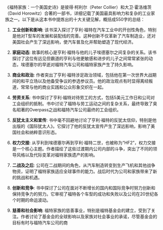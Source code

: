 《福特家族：一个美国史诗》是彼得·柯利尔（Peter Collier）和大卫·霍洛维茨（David Horowitz）合著的一部书，详细记载了美国最具影响力和复杂的工业家族之一。以下是从这本书中提炼出的十大关键见解，概括成550字的总结：

1. **工业创新和影响**: 该书深入探讨了亨利·福特在汽车工业中的开创性角色，特别是他对T型车的发展和装配线的完善。这种创新不仅革新了汽车制造业，还对美国社会产生了深远影响，使汽车普及化并帮助塑造了现代经济。

2. **家庭动态**: 故事的核心是亨利·福特与他的儿子埃德塞尔之间复杂的关系。该书探讨了这位有远见但霸道的亨利与他更敏感和进步的儿子之间常常紧张的动态，埃德塞尔的早逝对福特汽车公司和福特家族产生了持久影响。

3. **商业和政治**: 作者突出了亨利·福特涉足政治领域，包括他在第一次世界大战期间的和平立场以及他备受争议的参选参议员。他的政治观点有时显得离经叛道，常常与他的商业实践和公众形象交织在一起。

4. **劳资关系**: 书中探讨了亨利·福特对待劳工的方式，包括5美元工作日和公司对工会组织的抵制。书中讨论了福特与劳工运动之间的复杂关系，最终导致了臭名昭著的Overpass之战和福特汽车公司最终的工会组织。

5. **反犹太主义和宣传**: 书中毫不回避地讨论了亨利·福特的反犹太信仰，特别是他出版的《国际犹太人》。它探讨了他的反犹太宣传产生了深远影响，影响了美国社会和纳粹意识形态。

6. **权力交接**: 从亨利到埃德塞尔再到亨利·福特二世，也被称为“HF2”，权力交接是一个核心主题。作者描绘了这些过渡期内公司内部的斗争，突出了不同的领导风格以及代际变革对福特家族遗产的影响。

7. **二战及之后**: 公司在二战期间的角色，从汽车制造转变到生产飞机和其他战争物资，证明了福特家族适应全球事件的能力。战后时代为公司和家族带来了新的挑战和机遇。

8. **创新和竞争**: 书中探讨了公司在面对不断增长的国内和国际竞争时努力创新和保持竞争力的努力。它审视了福特各个车型的成功和失败以及公司在20世纪各个时期的命运波动。

9. **慈善和社会影响**: 福特家族的慈善事业，特别是福特基金会的建立，受到了关注。作者讨论了基金会的全球影响以及家族对社会事业的承诺，尽管基金会的目标有时与福特汽车公司的商